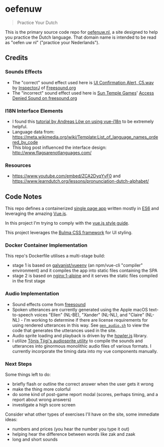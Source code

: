 # oefenuw

> Practice Your Dutch

This is the primary source code repo for [oefenuw.nl](https://oefenuw.nl/), a site designed to help you practice the Dutch language. That domain name is intended to be read as "oefen uw nl" ("practice your Nederlands").


## Credits


### Sounds Effects

* The "correct" sound effect used here is [UI Confirmation Alert, C5.wav](https://freesound.org/people/InspectorJ/sounds/403018/) by [InspectorJ](https://www.jshaw.co.uk/) of [Freesound.org](https://freesound.org/)
* The "incorrect" sound effect used here is [Sun Temple Games](http://suntemple.co/)' [Access Denied Sound on freesound.org](https://freesound.org/people/suntemple/sounds/249300/)

### I18N Interface Elements

* I found this [tutorial by Andreas Löw on using vue-i18n](https://www.codeandweb.com/babeledit/tutorials/how-to-translate-your-vue-app-with-vue-i18n) to be extremely helpful.
* Language data from: <https://meta.wikimedia.org/wiki/Template:List_of_language_names_ordered_by_code>
* This blog post influenced the interface design: <http://www.flagsarenotlanguages.com/> 

### Resources

* <https://www.youtube.com/embed/ZCA2DyqYvF0> and <https://www.learndutch.org/lessons/pronunciation-dutch-alphabet/>

## Code Notes

This repo defines a containerized [single page app](https://en.wikipedia.org/wiki/Single-page_application) written mostly in [ES6](https://en.wikipedia.org/wiki/ECMAScript) and leveraging the amazing [Vue.js](https://vuejs.org/).

In this project I'm trying to comply with the [vue.js style guide](https://vuejs.org/v2/style-guide/).

This project leverages the [Bulma CSS framework](https://bulma.io/) for UI styling.


### Docker Container Implementation

This repo's Dockerfile utilises a multi-stage build:

* stage 1 is based on [galvanist/vueenv](https://hub.docker.com/r/galvanist/vueenv) (an npm/vue-cli "compiler" environment) and it compiles the app into static files containing the SPA
* stage 2 is based on [nginx:1-alpine](https://hub.docker.com/_/nginx) and it serves the static files compiled in the first stage

### Audio Implementation

* Sound effects come from [freesound](https://www.freesound.org/)
* Spoken utterances are currently generated using the Apple macOS text-to-speech voices "Ellen" (NL-BE), "Xander" (NL-NL), and "Claire" (NL-NL) - I'm working to determine if there are license requirements for using rendered utterances in this way. See [`gen_audio.sh`](v1/static/audio/gen_audio.sh) to view the code that generates the utterances used in the site.
* Audio sprite loading and playback is driven by the [howler.js](https://github.com/goldfire/howler.js) library.
* I utilize [Tõnis Tiigi's audiosprite utility](https://github.com/tonistiigi/audiosprite) to compile the sounds and utterances into ginormous monolithic audio files of various formats. I currently incorporate the timing data into my vue components manually.

### Next Steps

Some things left to do:

* briefly flash or outline the correct answer when the user gets it wrong
* make the thing more colorful
* do some kind of post-game report modal (scores, perhaps timing, and a report about wrong answers)
* investigate a high score screen

Consider what other types of exercises I'll have on the site, some immediate ideas:

* numbers and prices (you hear the number you type it out)
* helping hear the difference between words like zak and zaak
* long and short sounds

